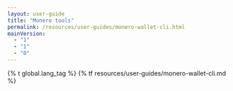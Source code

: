 ```yaml
---
layout: user-guide
title: "Monero tools"
permalink: /resources/user-guides/monero-wallet-cli.html
mainVersion:
  - "1"
  - "1"
  - "0"
---
```

{% t global.lang_tag %}
{% tf resources/user-guides/monero-wallet-cli.md %}